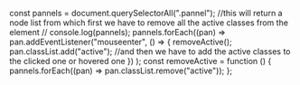 const pannels = document.querySelectorAll(".pannel");      //this will return a node list from which first we have to remove all the active classes from the element 
// console.log(pannels);
pannels.forEach((pan) =>
  pan.addEventListener("mouseenter", () => {
    removeActive();
    pan.classList.add("active");                               //and then we have to add the active classes to the clicked one or hovered one
  })
);
const removeActive = function () {
  pannels.forEach((pan) => pan.classList.remove("active"));
};
